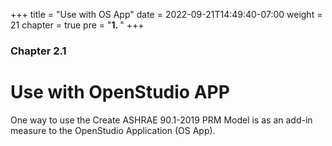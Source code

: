 +++
title = "Use with OS App"
date = 2022-09-21T14:49:40-07:00
weight = 21
chapter = true
pre = "<b>1. </b>"
+++

### Chapter 2.1

# Use with OpenStudio APP

One way to use the Create ASHRAE 90.1-2019 PRM Model is as an add-in measure to the OpenStudio Application (OS App).
